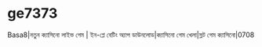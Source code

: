 # ge7373
Basa8|নতুন ক্যাসিনো লাইভ গেম | ইন-প্লে বেটিং অ্যাপ ডাউনলোড|ক্যাসিনো গেম খেলা|স্লট গেম ক্যাসিনো|0708 
